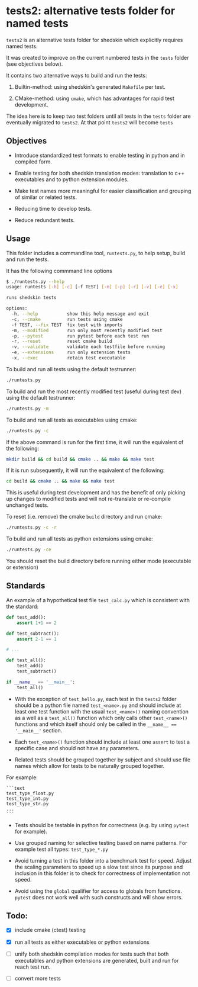 # tests2: alternative tests folder for named tests

`tests2` is an alternative tests folder for shedskin which explicitly requires named tests.

It was created to improve on the current numbered tests in the `tests` folder (see objectives below).

It contains two alternative ways to build and run the tests:

1. Builtin-method: using shedskin's generated `Makefile` per test.

2. CMake-method: using `cmake`, which has advantages for rapid test development.

The idea here is to keep two test folders until all tests in the `tests` folder are eventually migrated to `tests2`. At that point `tests2` will become `tests`


## Objectives

- Introduce standardized test formats to enable testing in python and in compiled form.

- Enable testing for both shedskin translation modes: translation to c++ executables and to python extension modules.

- Make test names more meaningful for easier classification and grouping of similar or related tests.

- Reducing time to develop tests.

- Reduce redundant tests.


## Usage

This folder includes a commandline tool, `runtests.py`, to help setup, build and run the tests.

It has the following commmand line options

```bash
$ ./runtests.py --help
usage: runtests [-h] [-c] [-f TEST] [-m] [-p] [-r] [-v] [-e] [-x]

runs shedskin tests

options:
  -h, --help           show this help message and exit
  -c, --cmake          run tests using cmake
  -f TEST, --fix TEST  fix test with imports
  -m, --modified       run only most recently modified test
  -p, --pytest         run pytest before each test run
  -r, --reset          reset cmake build
  -v, --validate       validate each testfile before running
  -e, --extensions     run only extension tests
  -x, --exec           retain test executable
```

To build and run all tests using the default testrunner:

```bash
./runtests.py
```

To build and run the most recently modified test (useful during test dev) using the default testrunner:

```bash
./runtests.py -m
```

To build and run all tests as executables using cmake:

```bash
./runtests.py -c
```

If the above command is run for the first time, it will run the equivalent of the following:

```bash
mkdir build && cd build && cmake .. && make && make test
```

If it is run subsequently, it will run the equivalent of the following:

```bash
cd build && cmake .. && make && make test
```

This is useful during test development and has the benefit of only picking up changes to modified tests and will not re-translate or re-compile unchanged tests.

To reset (i.e. remove) the cmake `build` directory and run cmake:

```bash
./runtests.py -c -r
```


To build and run all tests as python extensions using cmake:

```bash
./runtests.py -ce
```

You should reset the build directory before running either mode (executable or extension)


## Standards

An example of a hypothetical test file `test_calc.py` which is consistent with the standard:

```python
def test_add():
    assert 1+1 == 2

def test_subtract():
    assert 2-1 == 1

# ...

def test_all():
    test_add()
    test_subtract()

if __name__ == '__main__':
    test_all()
````

- With the exception of `test_hello.py`, each test in the `tests2` folder should be a python file named `test_<name>.py` and should include at least one test function with the usual `test_<name>()` naming convention as a well as a `test_all()` function which only calls other `test_<name>()` functions and which itself should only be called in the `__name__ == '__main__'` section. 

- Each `test_<name>()` function should include at least one `assert` to test a specific case and should not have any parameters.

- Related tests should be grouped together by subject and should use file names which allow for tests to be naturally grouped together.

For example:

	```text
	test_type_float.py
	test_type_int.py
	test_type_str.py
	...
	```



- Tests should be testable in python for correctness (e.g. by using `pytest` for example).

- Use grouped naming for selective testing based on name patterns. For example test all types: `test_type_*.py`

- Avoid turning a test in this folder into a benchmark test for speed. Adjust the scaling parameters to speed up a slow test since its purpose and inclusion in this folder is to check for correctness of implementation not speed.

- Avoid using the `global` qualifier for access to globals from functions. `pytest` does not work well with such constructs and will show errors.


## Todo:

- [x] include cmake (ctest) testing
- [x] run all tests as either executables or python extensions
- [ ] unify both shedskin compilation modes for tests such that both executables and python extensions are generated, built and run for reach test run.
- [ ] convert more tests


